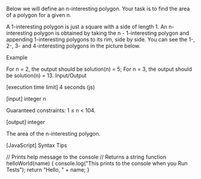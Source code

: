 Below we will define an n-interesting polygon. Your task is to find the area of a polygon for a given n.

A 1-interesting polygon is just a square with a side of length 1. An n-interesting polygon is obtained by taking the n - 1-interesting polygon and appending 1-interesting polygons to its rim, side by side. You can see the 1-, 2-, 3- and 4-interesting polygons in the picture below.



Example

For n = 2, the output should be
solution(n) = 5;
For n = 3, the output should be
solution(n) = 13.
Input/Output

[execution time limit] 4 seconds (js)

[input] integer n

Guaranteed constraints:
1 ≤ n < 104.

[output] integer

The area of the n-interesting polygon.

[JavaScript] Syntax Tips

// Prints help message to the console
// Returns a string
function helloWorld(name) {
    console.log("This prints to the console when you Run Tests");
    return "Hello, " + name;
}
